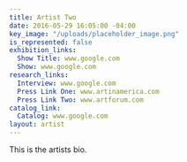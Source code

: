 ```yaml
---
title: Artist Two
date: 2016-05-29 16:05:00 -04:00
key_image: "/uploads/placeholder_image.png"
is_represented: false
exhibition_links:
  Show Title: www.google.com
  Show: www.google.com
research_links:
  Interview: www.google.com
  Press Link One: www.artinamerica.com
  Press Link Two: www.artforum.com
catalog_link:
  Catalog: www.google.com
layout: artist
---
```


This is the artists bio.
